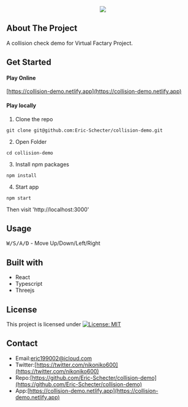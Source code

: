 <p align="center">
  <img src="https://user-images.githubusercontent.com/26343636/101302629-120c6d00-3877-11eb-9cb8-1d2c678d3796.gif">
</p>

## About The Project
A collision check demo for Virtual Factary Project.

## Get Started
#### Play Online   
[https://collision-demo.netlify.app](https://collision-demo.netlify.app) 

#### Play locally
1. Clone the repo  
```
git clone git@github.com:Eric-Schecter/collision-demo.git
```
2. Open Folder
```
cd collision-demo
```
3. Install npm packages  
```
npm install
```
4. Start app  
```
npm start
```
Then visit 'http://localhost:3000'

## Usage
<kbd>W/S/A/D</kbd> - Move Up/Down/Left/Right 

## Built with
* React
* Typescript
* Threejs

## License
This project is licensed under [![License: MIT](https://img.shields.io/badge/License-MIT-yellow.svg)](https://opensource.org/licenses/MIT)

## Contact
* Email:[eric199002@icloud.com](eric199002@icloud.com)
* Twitter:[https://twitter.com/nikoniko600](https://twitter.com/nikoniko600)
* Repo:[https://github.com/Eric-Schecter/collision-demo](https://github.com/Eric-Schecter/collision-demo)
* App:[https://collision-demo.netlify.app](https://collision-demo.netlify.app) 
